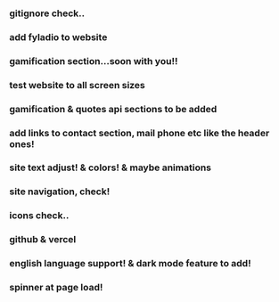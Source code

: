 
### gitignore check..

### add fyladio to website

### gamification section...soon with you!!

### test website to all screen sizes

### gamification & quotes api sections to be added

### add links to contact section, mail phone etc like the header ones!

### site text adjust! & colors! & maybe animations
### site navigation, check!
### icons check..
### github & vercel
### english language support! & dark mode feature to add!

### spinner at page load!